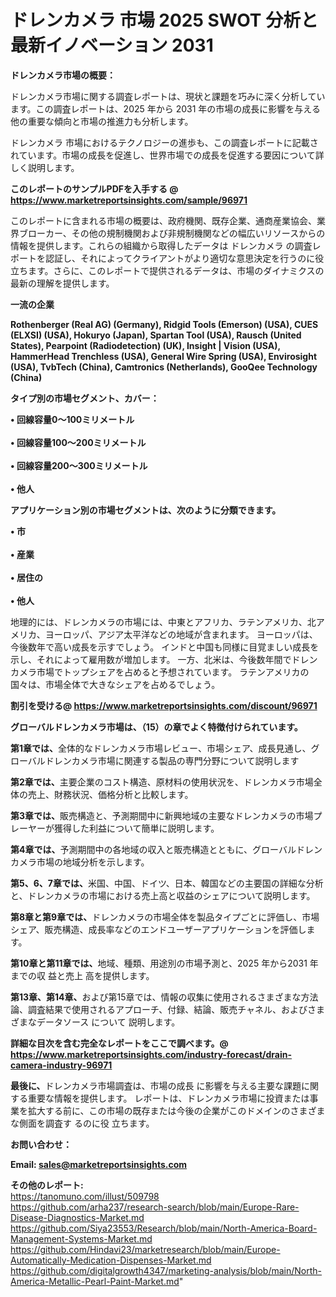 # ドレンカメラ 市場 2025 SWOT 分析と最新イノベーション 2031

<strong><b>ドレンカメラ市場の概要：</b></strong>

ドレンカメラ市場に関する調査レポートは、現状と課題を巧みに深く分析しています。この調査レポートは、2025 年から 2031 年の市場の成長に影響を与える他の重要な傾向と市場の推進力も分析します。

ドレンカメラ 市場におけるテクノロジーの進歩も、この調査レポートに記載されています。市場の成長を促進し、世界市場での成長を促進する要因について詳しく説明します。

<strong>このレポートのサンプルPDFを入手する @ <a href=https://www.marketreportsinsights.com/sample/96971>https://www.marketreportsinsights.com/sample/96971</a></strong>

このレポートに含まれる市場の概要は、政府機関、既存企業、通商産業協会、業界ブローカー、その他の規制機関および非規制機関などの幅広いリソースからの情報を提供します。これらの組織から取得したデータは ドレンカメラ の調査レポートを認証し、それによってクライアントがより適切な意思決定を行うのに役立ちます。さらに、このレポートで提供されるデータは、市場のダイナミクスの最新の理解を提供します。

<strong>一流の企業</strong>

<strong><b>Rothenberger (Real AG) (Germany), Ridgid Tools (Emerson) (USA), CUES (ELXSI) (USA), Hokuryo (Japan), Spartan Tool (USA), Rausch (United States), Pearpoint (Radiodetection) (UK), Insight | Vision (USA), HammerHead Trenchless (USA), General Wire Spring (USA), Envirosight (USA), TvbTech (China), Camtronics (Netherlands), GooQee Technology (China)</b></strong>

<strong><b>タイプ別の市場セグメント、カバー：</b></strong>

<strong>• 回線容量0〜100ミリメートル<br><br>• 回線容量100〜200ミリメートル<br><br>• 回線容量200〜300ミリメートル<br><br>• 他人</strong>

<strong><b>アプリケーション別の市場セグメントは、次のように分類できます。</b></strong>

<strong>• 市<br><br>• 産業<br><br>• 居住の<br><br>• 他人</strong>

 地理的には、ドレンカメラの市場には、中東とアフリカ、ラテンアメリカ、北アメリカ、ヨーロッパ、アジア太平洋などの地域が含まれます。 ヨーロッパは、今後数年で高い成長を示すでしょう。 インドと中国も同様に目覚ましい成長を示し、それによって雇用数が増加します。 一方、北米は、今後数年間でドレンカメラ市場でトップシェアを占めると予想されています。 ラテンアメリカの国々は、市場全体で大きなシェアを占めるでしょう。

<strong>割引を受ける@ <a href=https://www.marketreportsinsights.com/discount/96971>https://www.marketreportsinsights.com/discount/96971</a></strong>

<strong><b>グローバルドレンカメラ市場は、（15）の章でよく特徴付けられています。</b></strong>

<strong><b>第</b></strong><strong><b>1章では、</b></strong>全体的なドレンカメラ市場レビュー、市場シェア、成長見通し、グローバルドレンカメラ市場に関連する製品の専門分野について説明します

<strong><b>第2章では、</b></strong>主要企業のコスト構造、原材料の使用状況を、ドレンカメラ市場全体の売上、財務状況、価格分析と比較します。

<strong><b>第3章では、</b></strong>販売構造と、予測期間中に新興地域の主要なドレンカメラの市場プレーヤーが獲得した利益について簡単に説明します。

<strong><b>第4章では、</b></strong>予測期間中の各地域の収入と販売構造とともに、グローバルドレンカメラ市場の地域分析を示します。

<strong><b>第5、6、7章では、</b></strong>米国、中国、ドイツ、日本、韓国などの主要国の詳細な分析と、ドレンカメラの市場における売上高と収益のシェアについて説明します。

<strong><b>第8章と第9章では、</b></strong>ドレンカメラの市場全体を製品タイプごとに評価し、市場シェア、販売構造、成長率などのエンドユーザーアプリケーションを評価します。

<strong><b>第10章と第11章では、</b></strong>地域、種類、用途別の市場予測と、2025 年から2031 年までの収 益と売上 高を提供します。

<strong><b>第13章、第14章、</b></strong>および第15章では、情報の収集に使用されるさまざまな方法論、調査結果で使用されるアプローチ、付録、結論、販売チャネル、およびさまざまなデータソース について 説明します。

<strong>詳細な目次を含む完全なレポートをここで調べます。@ <a href=https://www.marketreportsinsights.com/industry-forecast/drain-camera-industry-96971>https://www.marketreportsinsights.com/industry-forecast/drain-camera-industry-96971</a></strong>

<strong><b>最後に、</b></strong>ドレンカメラ市場調査は、市場の成長 に影響を</a>与える主要な課題に関する重要な情報を提供します。 レポートは、ドレンカメラ市場に投資または事業を拡大する前に、この市場の既存または今後の企業がこのドメインのさまざまな側面を調査す るのに役 立ちます。

<strong><b>お問い合わせ：</b></strong>

<strong>Email: </strong><a href=mailto:sales@marketreportsinsights.com><strong>sales@marketreportsinsights.com</strong></a>

<strong>その他のレポート:</strong>
<br>
<a href=https://tanomuno.com/illust/509798>https://tanomuno.com/illust/509798</a>
<br>
<a href=https://github.com/arha237/research-search/blob/main/Europe-Rare-Disease-Diagnostics-Market.md>https://github.com/arha237/research-search/blob/main/Europe-Rare-Disease-Diagnostics-Market.md</a>
<br>
<a href=https://github.com/Siya23553/Research/blob/main/North-America-Board-Management-Systems-Market.md>https://github.com/Siya23553/Research/blob/main/North-America-Board-Management-Systems-Market.md</a>
<br>
<a href=https://github.com/Hindavi23/marketresearch/blob/main/Europe-Automatically-Medication-Dispenses-Market.md>https://github.com/Hindavi23/marketresearch/blob/main/Europe-Automatically-Medication-Dispenses-Market.md</a>
<br>
<a href=https://github.com/digitalgrowth4347/marketing-analysis/blob/main/North-America-Metallic-Pearl-Paint-Market.md>https://github.com/digitalgrowth4347/marketing-analysis/blob/main/North-America-Metallic-Pearl-Paint-Market.md</a>"
